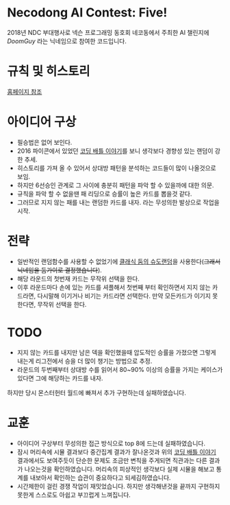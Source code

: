 # Necodong AI Contest: Five!

2018년 NDC 부대행사로 넥슨 프로그래밍 동호회 네코동에서 주최한 AI 챌린지에 *DoomGuy* 라는 닉네임으로 참여한 코드입니다.

# 규칙 및 히스토리

[홈페이지 참조](http://necodong.com)

# 아이디어 구상

- 필승법은 없어 보인다.
- 2016 파이콘에서 있었던 [코딩 배틀 이야기](http://tech.kakao.com/2016/08/19/gawibawibo/)를 보니 생각보다 경향성 있는 랜덤이 강한 추세.
- 히스토리를 가져 올 수 있어서 상대방 패턴을 분석하는 코드들이 많이 나올것으로 보임.
- 하지만 6선승인 관계로 그 사이에 충분히 패턴을 파악 할 수 있을까에 대한 의문.
- 규칙을 파악 할 수 없을땐 패 리딩으로 승률이 높은 카드를 뽑을것 같다.
- 그러므로 지지 않는 패를 내는 랜덤한 카드를 내자. 라는 무성의한 발상으로 작업을 시작.

# 전략
- 일반적인 랜덤함수를 사용할 수 없었기에 [클래식 둠의 슈도랜덤](https://github.com/id-Software/DOOM/blob/master/linuxdoom-1.10/m_random.c)을 사용한다(~~그래서 닉네임을 둠가이로 결정했습니다~~).
- 해당 라운드의 첫번재 카드는 무작위 선택을 한다.
- 이후 라운드마다 손에 있는 카드를 셔플해서 첫번째 부터 확인하면서 지지 않는 카드라면, 다시말해 이기거나 비기는 카드라면 선택한다. 만약 모든카드가 이기지 못한다면, 무작위 선택을 한다.

# TODO
- 지지 않는 카드를 내지만 남은 덱을 확인했을때 압도적인 승률을 가졌으면 그렇게 내는게 리그전에서 승을 더 많이 챙기는 방법으로 추정.
- 라운드의 두번째부터 상대방 수를 읽어서 80~90% 이상의 승률을 가지는 케이스가 있다면 그에 해당하는 카드를 내자.


하지만 당시 몬스터헌터 월드에 빠져서 추가 구현하는데 실패하였습니다. 

# 교훈
- 아이디어 구상부터 무성의한 접근 방식으로 top 8에 드는데 실패하였습니다.
- 잠시 머리속에 시뮬 결과보다 중간집계 결과가 잘나온것과 위의 [코딩 배틀 이야기](http://tech.kakao.com/2016/08/19/gawibawibo/) 결과에서도 보여주듯이 단순한 문제도 조금만 변칙을 주게되면 직관과는 다른 결과가 나오는것을 확인하였습니다. 머리속의 피상적인 생각보다 실제 시뮬을 해보고 통계를 내보아서 확인하는 습관이 중요하다고 되세김하였습니다.
- 시간제한이 걸린 경쟁 작업이 재밋었습니다. 하지만 생각해낸것을 끝까지 구현하지 못한게 스스로도 아쉽고 부끄럽게 느껴집니다.

 
